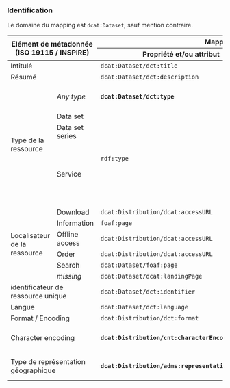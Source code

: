 <h3><a name="md-on-md">Identification </a></h3>
<p>Le domaine du mapping est <code>dcat:Dataset</code>, sauf mention contraire.</p>

<table>
  <thead>
    <tr>
      <th colspan="2" rowspan="2">Elément de métadonnée (ISO 19115 / INSPIRE)</th>
      <th colspan="2">Mappings</th>
      <th rowspan="2">Statut</th>
      <th rowspan="2">Commentaire</th>
    </tr>
    <tr>
      <th>Propriété et/ou attribut</th>
      <th>Valeurs</th>
    </tr>
  </thead>
  <tbody>
    <tr>
      <td colspan="2">Intitulé</td>
      <td><code>dcat:Dataset/dct:title</code></td>
      <td><code>rdf:PlainLiteral</code></td>
      <td>stable</td>
      <td></td>
    </tr>
    <tr>
      <td colspan="2">Résumé</td>
      <td><code>dcat:Dataset/dct:description</code></td>
      <td><code>rdf:PlainLiteral</code></td>
      <td>stable</td>
      <td></td>
    </tr>
    <tr>
      <td rowspan="5">Type de la ressource</td>
      <td><em>Any type</em></td>
      <td><strong><code>dcat:Dataset/dct:type</code></strong></td>
      <td><strong><code>skos:Concept</code></strong></td>
      <td>stable</td>
      <td>Seulement pour le profil étendu</td>
    </tr>
    <tr>
      <td>Data set</td>
      <td rowspan="4"><code>rdf:type</code></td>
      <td rowspan="2"><code>dcat:Dataset</code></td>
      <td rowspan="2">stable</td>
      <td rowspan="2"></td>
    </tr>
    <tr>
      <td>Data set series</td>
    </tr>
    <tr>
      <td rowspan="2">Service</td>
      <td><code>dcat:Catalog</code></td>
      <td>stable</td>
      <td>Pour les catalogues</td>
    </tr>
    <tr>
      <td><strong><code>dctype:Service</code></strong></td>
      <td>stable</td>
      <td>Pour les autres types de services (profil étendu uniquement)</td>
    </tr>
<tr>
      <td rowspan="6">Localisateur de la ressource</td>
      <td>Download</td>
      <td><code>dcat:Distribution/dcat:accessURL</code></td>
      <td><code>rdfs:Resource</code></td>
      <td>stable</td>
      <td></td>
    </tr>
 <tr>
      <td>Information</td>
      <td><code>foaf:page</code></td>
      <td><code>foaf:Document</code></td>
      <td><em>testing</em></td>
      <td></td>
    </tr>
    <tr>
      <td>Offline access</td>
      <td><code>dcat:Distribution/dcat:accessURL</code></td>
      <td><code>rdfs:Resource</code></td>
      <td><em>testing</em></td>
      <td></td>
    </tr>
    <tr>
      <td>Order</td>
      <td><code>dcat:Distribution/dcat:accessURL</code></td>
      <td><code>rdfs:Resource</code></td>
      <td><em>testing</em></td>
      <td></td>
    </tr>
    <tr>
      <td>Search</td>
      <td><code>dcat:Dataset/foaf:page</code></td>
      <td><code>foaf:Document</code></td>
      <td><em>testing</em></td>
      <td></td>
    </tr>
    <tr>
      <td><em>missing</em></td>
      <td><code>dcat:Dataset/dcat:landingPage</code></td>
      <td><code>foaf:Document</code></td>
      <td>stable</td>
      <td></td>
    </tr>
    <tr>
      <td colspan="2">identificateur de ressource unique</td>
      <td><code>dcat:Dataset/dct:identifier</code></td>
      <td><code>rdfs:Literal</code></td>
      <td><em>testing</em></td>
      <td></td>
    </tr>
    <tr>
      <td colspan="2">Langue</td>
      <td><code>dcat:Dataset/dct:language</code></td>
      <td><code>dct:LinguisticSystem</code></td>
      <td>stable</td>
      <td></td>
    </tr>
 <tr>
      <td colspan="2">Format / Encoding</td>
<!--      
      <td><code>dcat:mediaType</code></td>
-->      
      <td><code>dcat:Distribution/dct:format</code></td>
      <td><code>dct:MediaTypeOrExtent</code></td>
      <td><em>testing</em></td>
      <td></td>
    </tr>
    <tr>
      <td colspan="2">Character encoding</td>
      <td><strong><code>dcat:Distribution/cnt:characterEncoding</code></strong></td>
      <td><strong><code>rdfs:Literal</code></strong></td>
      <td><em>testing</em></td>
      <td>Seulement pour le profil étendu. </td>
    </tr>
<tr>
      <td colspan="2">Type de représentation géographique</td>
      <td><strong><code>dcat:Distribution/adms:representationTechnique</code></strong></td>
      <td><strong><code>rdfs:Resource</code></strong></td>
      <td><em>testing</em></td>
      <td>Seulement pour le profil étendu.</td>
    </tr>
  </tbody>
</table>

